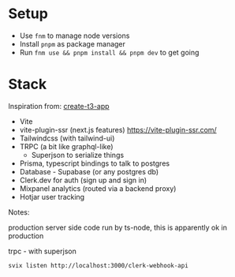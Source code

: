 # Setup

- Use `fnm` to manage node versions
- Install `pnpm` as package manager
- Run `fnm use && pnpm install && pnpm dev` to get going

# Stack

Inspiration from: [create-t3-app](https://github.com/t3-oss/create-t3-app)

- Vite
- vite-plugin-ssr (next.js features) https://vite-plugin-ssr.com/
- Tailwindcss (with tailwind-ui)
- TRPC (a bit like graphql-like)
  - Superjson to serialize things
- Prisma, typescript bindings to talk to postgres
- Database - Supabase (or any postgres db)
- Clerk.dev for auth (sign up and sign in)
- Mixpanel analytics (routed via a backend proxy)
- Hotjar user tracking

Notes:

production server side code run by ts-node, this is apparently ok in production


trpc - with superjson


`svix listen http://localhost:3000/clerk-webhook-api`

